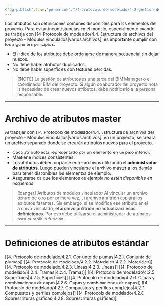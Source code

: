 ```yaml
---
{"dg-publish":true,"permalink":"/4-protocolo-de-modelado/4-2-gestion-de-atributos/","created":"2025-01-22T12:20:48.542-03:00","updated":"2025-01-28T19:20:45.422-03:00"}
---
```


Los atributos son definiciones comunes disponibles para los elementos del proyecto. Para evitar inconsistencias en el modelo, especialmente cuando se trabaja con [[4. Protocolo de modelado/4.4. Estructura de archivos del proyecto - Módulos vinculados\|varios archivos]] es importante cumplir con los siguientes principios:

- El índice de los atributos debe ordenarse de manera secuencial sin dejar huecos.
- No debe haber atributos duplicados.
- No debe haber superficies con texturas perdidas.


> [!NOTE] La gestión de atributos es una tarea del BIM Manager o el coordinador BIM del proyecto.
> Si algún colaborador del proyecto nota la necesidad de crear nuevos atributos, debe notificarlo a la persona responsable.

---
# Archivo de atributos master

Al trabajar con  [[4. Protocolo de modelado/4.4. Estructura de archivos del proyecto - Módulos vinculados\|varios archivos]] en un proyecto, se creará un archivo separado donde se crearán atributos nuevos para el proyecto.

- Cada atributo está representado por un elemento en un piso inferior.
- Mantiene índices consistentes.
- Los atributos deben copiarse entre archivos utilizando el **administrador de atributos**. Luego pueden vincularse el archivo master a los demás para tener disponibles los elementos de ejemplo.
- Asegurarse de que los elementos de ejemplo *no estén disponibles en esquemas*.


> [!danger] Atributos de módulos vinculados
> Al vincular un archivo dentro de otro por primera vez, el archivo anfitrión copiará los atributos faltantes.
> Sin embargo, si se modifica ese atributo en el archivo vinculado, **el archivo anfitrión no actualizará esas definiciones**. Por eso debe utilizarse el administrador de atributos para cumplir la función.

---
# Definiciones de atributos estándar

[[4. Protocolo de modelado/4.2.1. Conjunto de plumas\|4.2.1. Conjunto de plumas]]
[[4. Protocolo de modelado/4.2.2. Materiales\|4.2.2. Materiales]]
[[4. Protocolo de modelado/4.2.3. Líneas\|4.2.3. Líneas]]
[[4. Protocolo de modelado/4.2.4. Tramas\|4.2.4. Tramas]]
[[4. Protocolo de modelado/4.2.5. Superficies\|4.2.5. Superficies]]
[[4. Protocolo de modelado/4.2.6. Capas y combinaciones de capas\|4.2.6. Capas y combinaciones de capas]]
[[4. Protocolo de modelado/4.2.7. Compuestos y perfiles complejos\|4.2.7. Compuestos y perfiles complejos]]
[[4. Protocolo de modelado/4.2.8. Sobrescrituras gráficas\|4.2.8. Sobrescrituras gráficas]]